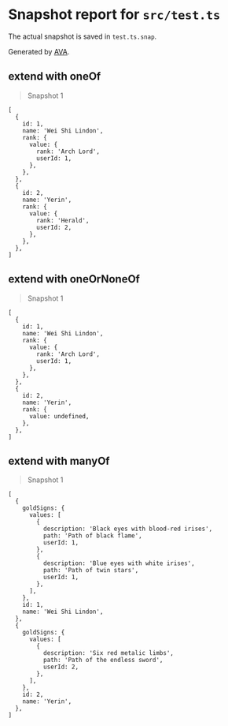# Snapshot report for `src/test.ts`

The actual snapshot is saved in `test.ts.snap`.

Generated by [AVA](https://avajs.dev).

## extend with oneOf

> Snapshot 1

    [
      {
        id: 1,
        name: 'Wei Shi Lindon',
        rank: {
          value: {
            rank: 'Arch Lord',
            userId: 1,
          },
        },
      },
      {
        id: 2,
        name: 'Yerin',
        rank: {
          value: {
            rank: 'Herald',
            userId: 2,
          },
        },
      },
    ]

## extend with oneOrNoneOf

> Snapshot 1

    [
      {
        id: 1,
        name: 'Wei Shi Lindon',
        rank: {
          value: {
            rank: 'Arch Lord',
            userId: 1,
          },
        },
      },
      {
        id: 2,
        name: 'Yerin',
        rank: {
          value: undefined,
        },
      },
    ]

## extend with manyOf

> Snapshot 1

    [
      {
        goldSigns: {
          values: [
            {
              description: 'Black eyes with blood-red irises',
              path: 'Path of black flame',
              userId: 1,
            },
            {
              description: 'Blue eyes with white irises',
              path: 'Path of twin stars',
              userId: 1,
            },
          ],
        },
        id: 1,
        name: 'Wei Shi Lindon',
      },
      {
        goldSigns: {
          values: [
            {
              description: 'Six red metalic limbs',
              path: 'Path of the endless sword',
              userId: 2,
            },
          ],
        },
        id: 2,
        name: 'Yerin',
      },
    ]
